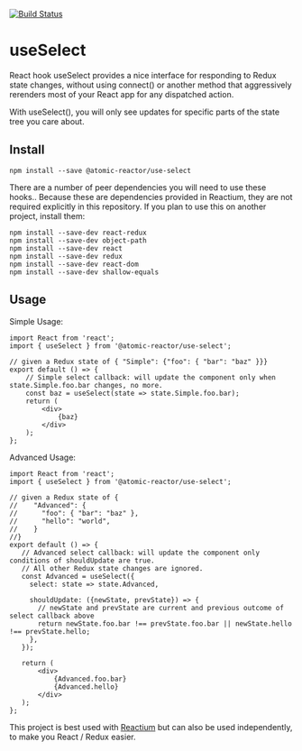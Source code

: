 [![Build Status](https://travis-ci.org/Atomic-Reactor/reactium-sdk-core.svg?branch=master)](https://travis-ci.org/Atomic-Reactor/reactium-sdk-core)

# useSelect

React hook useSelect provides a nice interface for responding to Redux state changes, without using connect() or
another method that aggressively rerenders most of your React app for any dispatched action.

With useSelect(), you will only see updates for specific parts of the state tree you care about.

## Install

```
npm install --save @atomic-reactor/use-select
```

There are a number of peer dependencies you will need to use these hooks.. Because these are dependencies
provided in Reactium, they are not required explicitly in this repository. If you
plan to use this on another project, install them:

```
npm install --save-dev react-redux
npm install --save-dev object-path
npm install --save-dev react
npm install --save-dev redux
npm install --save-dev react-dom
npm install --save-dev shallow-equals
```

## Usage

Simple Usage:

```
import React from 'react';
import { useSelect } from '@atomic-reactor/use-select';

// given a Redux state of { "Simple": {"foo": { "bar": "baz" }}}
export default () => {
    // Simple select callback: will update the component only when state.Simple.foo.bar changes, no more.
    const baz = useSelect(state => state.Simple.foo.bar);
    return (
        <div>
            {baz}
        </div>
    );
};
```

Advanced Usage:

```
import React from 'react';
import { useSelect } from '@atomic-reactor/use-select';

// given a Redux state of {
//    "Advanced": {
//      "foo": { "bar": "baz" },
//      "hello": "world",
//    }
//}
export default () => {
   // Advanced select callback: will update the component only conditions of shouldUpdate are true.
   // All other Redux state changes are ignored.
   const Advanced = useSelect({
     select: state => state.Advanced,

     shouldUpdate: ({newState, prevState}) => {
       // newState and prevState are current and previous outcome of select callback above
       return newState.foo.bar !== prevState.foo.bar || newState.hello !== prevState.hello;
     },
   });

   return (
       <div>
           {Advanced.foo.bar}
           {Advanced.hello}
       </div>
   );
};
```

This project is best used with [Reactium](https://github.com/Atomic-Reactor/Reactium) but can also be used independently, to make you React / Redux easier.
